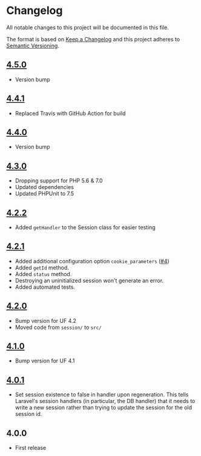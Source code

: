 # Changelog

All notable changes to this project will be documented in this file.

The format is based on [Keep a Changelog](http://keepachangelog.com/en/1.0.0/) and this project adheres to [Semantic Versioning](http://semver.org/spec/v2.0.0.html).

## [4.5.0]
- Version bump

## [4.4.1]
- Replaced Travis with GitHub Action for build

## [4.4.0]
- Version bump

## [4.3.0]
- Dropping support for PHP 5.6 & 7.0
- Updated dependencies
- Updated PHPUnit to 7.5

## [4.2.2]
- Added `getHandler` to the Session class for easier testing

## [4.2.1]
- Added additional configuration option `cookie_parameters` ([#4])
- Added `getId` method.
- Added `status` method.
- Destroying an uninitialized session won't generate an error.
- Added automated tests.

## [4.2.0]
- Bump version for UF 4.2
- Moved code from `session/` to `src/`

## [4.1.0]
- Bump version for UF 4.1

## [4.0.1]
- Set session existence to false in handler upon regeneration. This tells Laravel's session handlers (in particular, the DB handler) that it needs to write a new session rather than trying to update the session for the old session id.

## 4.0.0
- First release


[#4]: https://github.com/userfrosting/session/pull/4
[4.5.0]: https://github.com/userfrosting/session/compare/4.4.1...4.5.0
[4.4.1]: https://github.com/userfrosting/session/compare/4.4.0...4.4.1
[4.4.0]: https://github.com/userfrosting/session/compare/4.3.0...4.4.0
[4.3.0]: https://github.com/userfrosting/session/compare/4.2.2...4.3.0
[4.2.2]: https://github.com/userfrosting/session/compare/4.2.1...4.2.2
[4.2.1]: https://github.com/userfrosting/session/compare/4.2.0...4.2.1
[4.2.0]: https://github.com/userfrosting/session/compare/4.1.0...4.2.0
[4.1.0]: https://github.com/userfrosting/session/compare/4.0.1...4.1.0
[4.0.1]: https://github.com/userfrosting/session/compare/4.0.0...4.0.1
